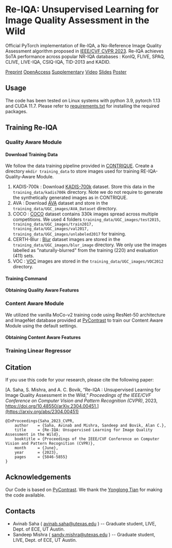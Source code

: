 # Re-IQA: Unsupervised Learning for Image Quality Assessment in the Wild

Official PyTorch implementation of Re-IQA, a No-Reference Image Quality Assessment algorithm proposed in [IEEE/CVF CVPR 2023](https://cvpr2023.thecvf.com/). Re-IQA achieves SoTA performance across popular NR-IQA databases : KonIQ, FLIVE, SPAQ, CLIVE, LIVE-IQA, CSIQ-IQA, TID-2013 and KADID.

[Preprint](https://arxiv.org/abs/2304.00451) [OpenAccess](https://openaccess.thecvf.com/content/CVPR2023/papers/Saha_Re-IQA_Unsupervised_Learning_for_Image_Quality_Assessment_in_the_Wild_CVPR_2023_paper.pdf) [Supplementary](https://openaccess.thecvf.com/content/CVPR2023/supplemental/Saha_Re-IQA_Unsupervised_Learning_CVPR_2023_supplemental.pdf) [Video](https://www.youtube.com/watch?v=gHIAC-L3eFg) [Slides](https://drive.google.com/file/d/1ckDpkJaj7Hk0KBX3g_0Kfpw3CBvPnGFE/view?usp=sharing) [Poster](https://drive.google.com/file/d/1aIob7YE77hT_LEARGftYdw1nINOLzENo/view?usp=sharing)

## Usage

The code has been tested on Linux systems with python 3.9, pytorch 1.13 and CUDA 11.7. Please refer to [requirements.txt](requirements.txt) for installing the required packages. 

## Training Re-IQA 

### Quality Aware Module

#### Download Training Data 

We follow the data training pipeline provided in [CONTRIQUE](https://github.com/pavancm/CONTRIQUE).
Create a directory ```mkdir training_data``` to store images used for training RE-IQA-Quality-Aware Module.
1. KADIS-700k : Download [KADIS-700k](http://database.mmsp-kn.de/kadid-10k-database.html) dataset. Store this data in the ```training_data/kadis700k``` directory. Note we do not require to generate the synthetically generated images as in CONTRIQUE.
2. AVA : Download [AVA](https://github.com/mtobeiyf/ava_downloader) dataset and store in the ```training_data/UGC_images/AVA_Dataset``` directory.
3. COCO : [COCO](https://cocodataset.org/#download) dataset contains 330k images spread across multiple competitions. We used 4 folders ```training_data/UGC_images/test2015, training_data/UGC_images/train2017, training_data/UGC_images/val2017, training_data/UGC_images/unlabeled2017``` for training.
4. CERTH-Blur : [Blur](https://mklab.iti.gr/results/certh-image-blur-dataset/) dataset images are stored in the ```training_data/UGC_images/blur_image``` directory. We only use the images labelled as "naturally-blurred" from the training (220) and evaluation (411) sets.
5. VOC : [VOC](http://host.robots.ox.ac.uk:8080/pascal/VOC/voc2012/) images are stored in the ```training_data/UGC_images/VOC2012``` directory.

#### Training Command


#### Obtaining Quality Aware Features

### Content Aware Module 

We utilized the vanilla MoCo-v2 training code using ResNet-50 architecture and ImageNet database provided at [PyContrast](https://github.com/HobbitLong/PyContrast) to train our Content Aware Module using the default settings. 

#### Obtaining Content Aware Features

### Training Linear Regressor




## Citation

If you use this code for your research, please cite the following paper:

[A. Saha, S. Mishra, and A. C. Bovik, “Re-IQA : Unsupervised Learning for Image Quality Assessment in the Wild,” *Proceedings of the IEEE/CVF Conference on Computer Vision and Pattern Recognition (CVPR)*, 2023, https://doi.org/10.48550/arXiv.2304.00451.](https://arxiv.org/abs/2304.00451)

```
@InProceedings{Saha_2023_CVPR,
    author    = {Saha, Avinab and Mishra, Sandeep and Bovik, Alan C.},
    title     = {Re-IQA: Unsupervised Learning for Image Quality Assessment in the Wild},
    booktitle = {Proceedings of the IEEE/CVF Conference on Computer Vision and Pattern Recognition (CVPR)},
    month     = {June},
    year      = {2023},
    pages     = {5846-5855}
}
```

## Acknowledgements 

Our Code is based on [PyContrast](https://github.com/HobbitLong/PyContrast). We thank the [Yonglong Tian](https://github.com/HobbitLong) for making the code available.

## Contacts

- Avinab Saha ( avinab.saha@utexas.edu ) -- Graduate student, LIVE, Dept. of ECE, UT Austin.
- Sandeep Mishra ( sandy.mishra@utexas.edu ) -- Graduate student, LIVE, Dept. of ECE, UT Austin.